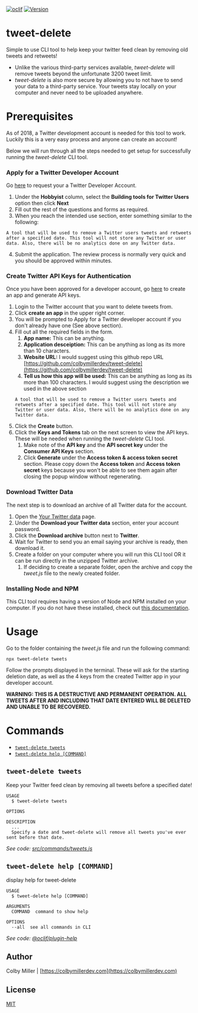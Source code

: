 [![oclif](https://img.shields.io/badge/cli-oclif-brightgreen.svg)](https://oclif.io)
[![Version](https://img.shields.io/npm/v/tweet-delete.svg)](https://npmjs.org/package/tweet-delete)

# tweet-delete

Simple to use CLI tool to help keep your twitter feed clean by removing old tweets and retweets!

- Unlike the various third-party services available, _tweet-delete_ will remove tweets beyond the unfortunate 3200 tweet limit.
- _tweet-delete_ is also more secure by allowing you to not have to send your data to a third-party service. Your tweets stay locally on your computer and never need to be uploaded anywhere.

# Prerequisites

As of 2018, a Twitter development account is needed for this tool to work. Luckily this is a very easy process and anyone can create an account!

Below we will run through all the steps needed to get setup for successfully running the _tweet-delete_ CLI tool.

### Apply for a Twitter Developer Account

Go [here](https://developer.twitter.com/en/apply) to request your a Twitter Developer Account.

1. Under the **Hobbyist** column, select the **Building tools for Twitter Users** option then click **Next**
2. Fill out the rest of the questions and forms as required.
3. When you reach the intended use section, enter something similar to the following:

```
A tool that will be used to remove a Twitter users tweets and retweets after a specified date. This tool will not store any Twitter or user data. Also, there will be no analytics done on any Twitter data.
```

4. Submit the application. The review process is normally very quick and you should be approved within minutes.

### Create Twitter API Keys for Authentication

Once you have been approved for a developer account, go [here](https://apps.twitter.com/app/new) to create an app and generate API keys.

1. Login to the Twitter account that you want to delete tweets from.
2. Click **create an app** in the upper right corner.
3. You will be prompted to Apply for a Twitter developer account if you don't already have one (See above section).
4. Fill out all the required fields in the form.
   1. **App name:** This can be anything.
   2. **Application desceiption:** This can be anything as long as its more than 10 characters.
   3. **Website URL:** I would suggest using this github repo URL [https://github.com/colbymillerdev/tweet-delete](https://github.com/colbymillerdev/tweet-delete)
   4. **Tell us how this app will be used:** This can be anything as long as its more than 100 characters. I would suggest using the description we used in the above section
   ```
   A tool that will be used to remove a Twitter users tweets and retweets after a specified date. This tool will not store any Twitter or user data. Also, there will be no analytics done on any Twitter data.
   ```
5. Click the **Create** button.
6. Click the **Keys and Tokens** tab on the next screen to view the API keys. These will be needed when running the _tweet-delete_ CLI tool.
   1. Make note of the **API key** and the **API secret key** under the **Consumer API Keys** section.
   2. Click **Generate** under the **Access token & access token secret** section. Please copy down the **Access token** and **Access token secret** keys because you won't be able to see them again after closing the popup window without regenerating.

### Download Twitter Data

The next step is to download an archive of all Twitter data for the account.

1. Open the [Your Twitter data](https://twitter.com/settings/your_twitter_data) page.
2. Under the **Download your Twitter data** section, enter your account password.
3. Click the **Download archive** button next to **Twitter**.
4. Wait for Twitter to send you an email saying your archive is ready, then download it.
5. Create a folder on your computer where you will run this CLI tool OR it can be run directly in the unzipped Twitter archive.
   1. If deciding to create a separate folder, open the archive and copy the _tweet.js_ file to the newly created folder.

### Installing Node and NPM

This CLI tool requires having a version of Node and NPM installed on your computer. If you do not have these installed, check out [this documentation](https://www.npmjs.com/get-npm).

# Usage

Go to the folder containing the _tweet.js_ file and run the following command:

```
npx tweet-delete tweets
```

Follow the prompts displayed in the terminal. These will ask for the starting deletion date, as well as the 4 keys from the created Twitter app in your developer account.

**WARNING: THIS IS A DESTRUCTIVE AND PERMANENT OPERATION. ALL TWEETS AFTER AND INCLUDING THAT DATE ENTERED WILL BE DELETED AND UNABLE TO BE RECOVERED.**

# Commands

- [`tweet-delete tweets`](#tweet-delete-tweets)
- [`tweet-delete help [COMMAND]`](#tweet-delete-help-command)

## `tweet-delete tweets`

Keep your Twitter feed clean by removing all tweets before a specified date!

```
USAGE
  $ tweet-delete tweets

OPTIONS

DESCRIPTION
  ...
  Specify a date and tweet-delete will remove all tweets you've ever sent before that date.
```

_See code: [src/commands/tweets.js](https://github.com/colbymillerdev/tweet-delete/blob/v0.0.1/src/commands/tweets.js)_

## `tweet-delete help [COMMAND]`

display help for tweet-delete

```
USAGE
  $ tweet-delete help [COMMAND]

ARGUMENTS
  COMMAND  command to show help

OPTIONS
  --all  see all commands in CLI
```

_See code: [@oclif/plugin-help](https://github.com/oclif/plugin-help/blob/v2.2.3/src/commands/help.ts)_

## Author

Colby Miller | [https://colbymillerdev.com](https://colbymillerdev.com)

## License

[MIT](./LICENSE)
